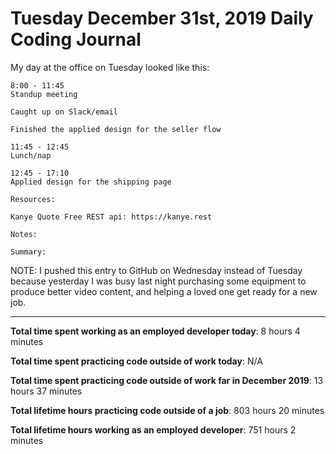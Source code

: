 # Tuesday December 31st, 2019 Daily Coding Journal

My day at the office on Tuesday looked like this:
```
8:00 - 11:45
Standup meeting

Caught up on Slack/email

Finished the applied design for the seller flow

11:45 - 12:45
Lunch/nap

12:45 - 17:10
Applied design for the shipping page

Resources:

Kanye Quote Free REST api: https://kanye.rest

Notes:

Summary:
```
NOTE: I pushed this entry to GitHub on Wednesday instead of Tuesday because yesterday I was busy last night purchasing some equipment to produce better video content, and helping a loved one get ready for a new job.
___

**Total time spent working as an employed developer today**: 8 hours 4 minutes

**Total time spent practicing code outside of work today**: N/A

**Total time spent practicing code outside of work far in December 2019**: 13 hours 37 minutes

**Total lifetime hours practicing code outside of a job**: 803 hours 20 minutes

**Total lifetime hours working as an employed developer**: 751 hours 2 minutes